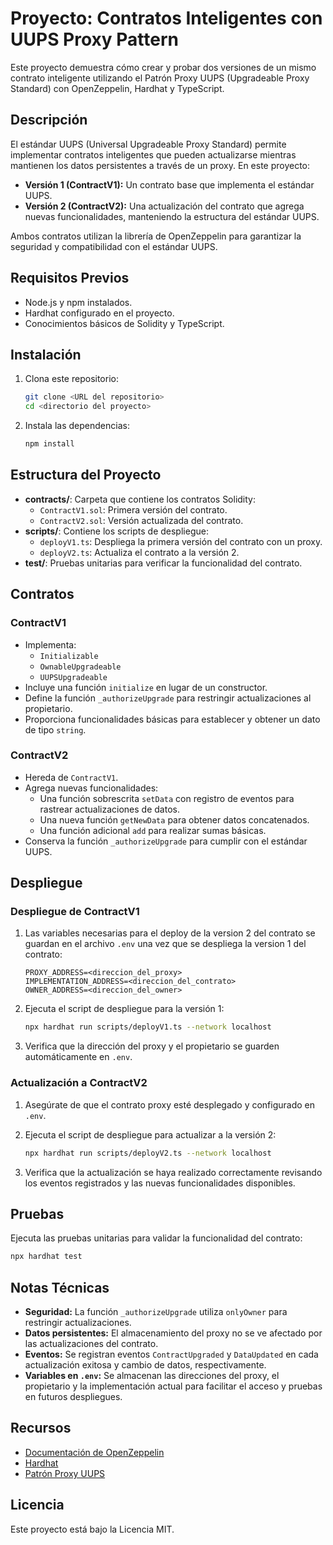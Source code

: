# Proyecto: Contratos Inteligentes con UUPS Proxy Pattern

Este proyecto demuestra cómo crear y probar dos versiones de un mismo contrato inteligente utilizando el Patrón Proxy UUPS (Upgradeable Proxy Standard) con OpenZeppelin, Hardhat y TypeScript.

## Descripción

El estándar UUPS (Universal Upgradeable Proxy Standard) permite implementar contratos inteligentes que pueden actualizarse mientras mantienen los datos persistentes a través de un proxy. En este proyecto:

- **Versión 1 (ContractV1):** Un contrato base que implementa el estándar UUPS.
- **Versión 2 (ContractV2):** Una actualización del contrato que agrega nuevas funcionalidades, manteniendo la estructura del estándar UUPS.

Ambos contratos utilizan la librería de OpenZeppelin para garantizar la seguridad y compatibilidad con el estándar UUPS.

## Requisitos Previos

- Node.js y npm instalados.
- Hardhat configurado en el proyecto.
- Conocimientos básicos de Solidity y TypeScript.

## Instalación

1. Clona este repositorio:

   ```bash
   git clone <URL del repositorio>
   cd <directorio del proyecto>
   ```

2. Instala las dependencias:

   ```bash
   npm install
   ```

## Estructura del Proyecto

- **contracts/**: Carpeta que contiene los contratos Solidity:
  - `ContractV1.sol`: Primera versión del contrato.
  - `ContractV2.sol`: Versión actualizada del contrato.
- **scripts/**: Contiene los scripts de despliegue:
  - `deployV1.ts`: Despliega la primera versión del contrato con un proxy.
  - `deployV2.ts`: Actualiza el contrato a la versión 2.
- **test/**: Pruebas unitarias para verificar la funcionalidad del contrato.

## Contratos

### ContractV1

- Implementa:
  - `Initializable`
  - `OwnableUpgradeable`
  - `UUPSUpgradeable`
- Incluye una función `initialize` en lugar de un constructor.
- Define la función `_authorizeUpgrade` para restringir actualizaciones al propietario.
- Proporciona funcionalidades básicas para establecer y obtener un dato de tipo `string`.

### ContractV2

- Hereda de `ContractV1`.
- Agrega nuevas funcionalidades:
  - Una función sobrescrita `setData` con registro de eventos para rastrear actualizaciones de datos.
  - Una nueva función `getNewData` para obtener datos concatenados.
  - Una función adicional `add` para realizar sumas básicas.
- Conserva la función `_authorizeUpgrade` para cumplir con el estándar UUPS.

## Despliegue

### Despliegue de ContractV1

1. Las variables necesarias para el deploy de la version 2 del contrato se guardan en el archivo `.env` una vez que se despliega la version 1 del contrato:

   ```env
   PROXY_ADDRESS=<direccion_del_proxy>
   IMPLEMENTATION_ADDRESS=<direccion_del_contrato>
   OWNER_ADDRESS=<direccion_del_owner>
   ```

2. Ejecuta el script de despliegue para la versión 1:

   ```bash
   npx hardhat run scripts/deployV1.ts --network localhost
   ```

3. Verifica que la dirección del proxy y el propietario se guarden automáticamente en `.env`.

### Actualización a ContractV2

1. Asegúrate de que el contrato proxy esté desplegado y configurado en `.env`.

2. Ejecuta el script de despliegue para actualizar a la versión 2:

   ```bash
   npx hardhat run scripts/deployV2.ts --network localhost
   ```

3. Verifica que la actualización se haya realizado correctamente revisando los eventos registrados y las nuevas funcionalidades disponibles.

## Pruebas

Ejecuta las pruebas unitarias para validar la funcionalidad del contrato:

```bash
npx hardhat test
```

## Notas Técnicas

- **Seguridad:** La función `_authorizeUpgrade` utiliza `onlyOwner` para restringir actualizaciones.
- **Datos persistentes:** El almacenamiento del proxy no se ve afectado por las actualizaciones del contrato.
- **Eventos:** Se registran eventos `ContractUpgraded` y `DataUpdated` en cada actualización exitosa y cambio de datos, respectivamente.
- **Variables en `.env`:** Se almacenan las direcciones del proxy, el propietario y la implementación actual para facilitar el acceso y pruebas en futuros despliegues.

## Recursos

- [Documentación de OpenZeppelin](https://docs.openzeppelin.com/)
- [Hardhat](https://hardhat.org/)
- [Patrón Proxy UUPS](https://docs.openzeppelin.com/contracts/4.x/api/proxy#UUPSUpgradeable)

## Licencia

Este proyecto está bajo la Licencia MIT.
